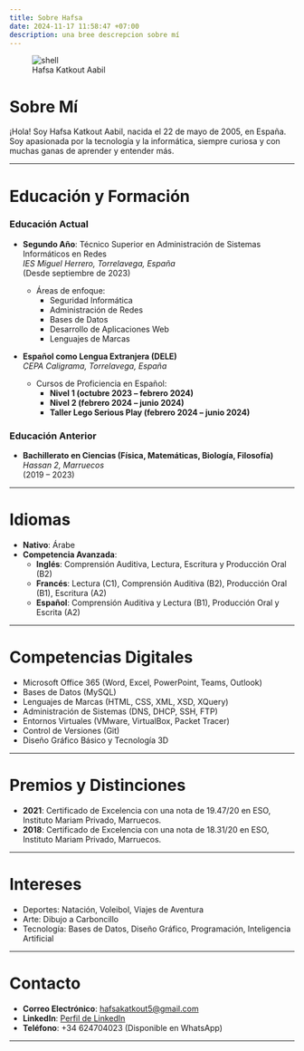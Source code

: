 ```yaml
---
title: Sobre Hafsa
date: 2024-11-17 11:58:47 +07:00
description: una bree descrepcion sobre mí 
---
```


<figure>
<img src="/HAFSA/hafsa lagrange.png" alt="shell">
<figcaption>Hafsa Katkout Aabil</figcaption>
</figure>

# Sobre Mí
¡Hola! Soy Hafsa Katkout Aabil, nacida el 22 de mayo de 2005, en España. Soy apasionada por la tecnología y la informática, siempre curiosa y con muchas ganas de aprender y entender más.

---

# Educación y Formación
### Educación Actual
- **Segundo Año**: Técnico Superior en Administración de Sistemas Informáticos en Redes  
  *IES Miguel Herrero, Torrelavega, España*  
  (Desde septiembre de 2023)  
  - Áreas de enfoque:  
    - Seguridad Informática  
    - Administración de Redes  
    - Bases de Datos  
    - Desarrollo de Aplicaciones Web  
    - Lenguajes de Marcas  

- **Español como Lengua Extranjera (DELE)**  
  *CEPA Caligrama, Torrelavega, España*  
  - Cursos de Proficiencia en Español:  
    - **Nivel 1 (octubre 2023 – febrero 2024)**  
    - **Nivel 2 (febrero 2024 – junio 2024)**  
    - **Taller Lego Serious Play (febrero 2024 – junio 2024)**  

### Educación Anterior
- **Bachillerato en Ciencias (Física, Matemáticas, Biología, Filosofía)**  
  *Hassan 2, Marruecos*  
  (2019 – 2023)  

---

# Idiomas
- **Nativo**: Árabe  
- **Competencia Avanzada**:  
  - **Inglés**: Comprensión Auditiva, Lectura, Escritura y Producción Oral (B2)  
  - **Francés**: Lectura (C1), Comprensión Auditiva (B2), Producción Oral (B1), Escritura (A2)  
  - **Español**: Comprensión Auditiva y Lectura (B1), Producción Oral y Escrita (A2)  

---

# Competencias Digitales
- Microsoft Office 365 (Word, Excel, PowerPoint, Teams, Outlook)  
- Bases de Datos (MySQL)  
- Lenguajes de Marcas (HTML, CSS, XML, XSD, XQuery)  
- Administración de Sistemas (DNS, DHCP, SSH, FTP)  
- Entornos Virtuales (VMware, VirtualBox, Packet Tracer)  
- Control de Versiones (Git)  
- Diseño Gráfico Básico y Tecnología 3D  

---

# Premios y Distinciones
- **2021**: Certificado de Excelencia con una nota de 19.47/20 en ESO, Instituto Mariam Privado, Marruecos.  
- **2018**: Certificado de Excelencia con una nota de 18.31/20 en ESO, Instituto Mariam Privado, Marruecos.  

---

# Intereses
- Deportes: Natación, Voleibol, Viajes de Aventura  
- Arte: Dibujo a Carboncillo  
- Tecnología: Bases de Datos, Diseño Gráfico, Programación, Inteligencia Artificial  

---

# Contacto
- **Correo Electrónico**: hafsakatkout5@gmail.com  
- **LinkedIn**: [Perfil de LinkedIn](https://www.linkedin.com/in/hafsa-katkout-aabil-722291305)  
- **Teléfono**: +34 624704023 (Disponible en WhatsApp)  

---
